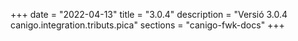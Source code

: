 +++
date        = "2022-04-13"
title       = "3.0.4"
description = "Versió 3.0.4 canigo.integration.tributs.pica"
sections    = "canigo-fwk-docs"
+++